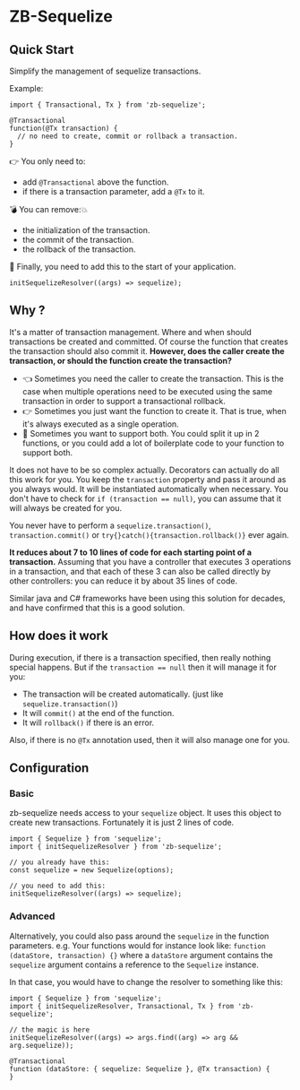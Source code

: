 # ZB-Sequelize

## Quick Start

Simplify the management of sequelize transactions.

Example:

    import { Transactional, Tx } from 'zb-sequelize';

    @Transactional
    function(@Tx transaction) {
      // no need to create, commit or rollback a transaction.
    }

:point_right:	You only need to:

  - add `@Transactional` above the function.
  - if there is a transaction parameter, add a `@Tx` to it.

:bomb: You can remove::boom: 	

 - the initialization of the transaction.
 - the commit of the transaction.
 - the rollback of the transaction.

:rocket: Finally, you need to add this to the start of your application.

    initSequelizeResolver((args) => sequelize);

## Why ?

It's a matter of transaction management. Where and when should transactions be created and committed. Of course the function that creates the transaction should also commit it. **However, does the caller create the transaction, or should the function create the transaction?** 

 - :point_left:	Sometimes you need the caller to create the transaction. This is the case when multiple operations need to be executed using the same transaction in order to support a transactional rollback.
 - :point_right: Sometimes you just want the function to create it. That is true, when it's always executed as a single operation.
 - :middle_finger: Sometimes you want to support both. You could split it up in 2 functions, or you could add a lot of boilerplate code to your function to support both.

It does not have to be so complex actually. Decorators can actually do all this work for you. You keep the `transaction` property and pass it around as you always would. It will be instantiated automatically when necessary. You don't have to check for `if (transaction == null)`, you can assume that it will always be created for you.

You never have to perform a `sequelize.transaction()`, `transaction.commit()` or `try{}catch(){transaction.rollback()}` ever again. 

**It reduces about 7 to 10 lines of code for each starting point of a transaction.** Assuming that you have a controller that executes 3 operations in a transaction, and that each of these 3 can also be called directly by other controllers: you can reduce it by about 35 lines of code.

Similar java and C# frameworks have been using this solution for decades, and have confirmed that this is a good solution.

## How does it work

During execution, if there is a transaction specified, then really nothing special happens. But if the `transaction == null` then it will manage it for you:

 - The transaction will be created automatically. (just like `sequelize.transaction()`)
 - It will `commit()` at the end of the function.
 - It will `rollback()` if there is an error.

Also, if there is no `@Tx` annotation used, then it will also manage one for you.

## Configuration

### Basic

zb-sequelize needs access to your `sequelize` object. It uses this object to create new transactions.
Fortunately it is just 2 lines of code.

    import { Sequelize } from 'sequelize';
    import { initSequelizeResolver } from 'zb-sequelize';

    // you already have this:
    const sequelize = new Sequelize(options);

    // you need to add this:
    initSequelizeResolver((args) => sequelize);

### Advanced

Alternatively, you could also pass around the `sequelize` in the function parameters.
e.g. Your functions would for instance look like:  `function (dataStore, transaction) {}` where a `dataStore` argument contains the `sequelize` argument contains a reference to the `Sequelize` instance.

In that case, you would have to change the resolver to something like this:

    import { Sequelize } from 'sequelize';
    import { initSequelizeResolver, Transactional, Tx } from 'zb-sequelize';

    // the magic is here
    initSequelizeResolver((args) => args.find((arg) => arg && arg.sequelize));

    @Transactional
    function (dataStore: { sequelize: Sequelize }, @Tx transaction) { 
    }
